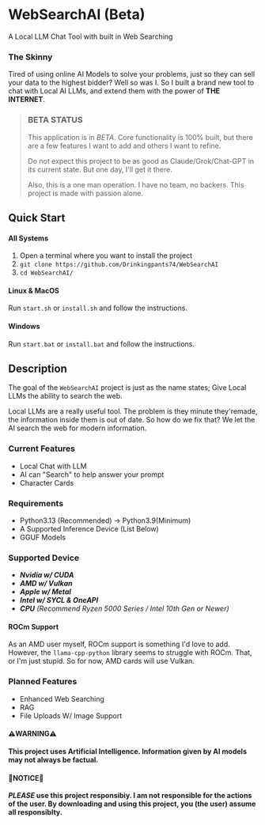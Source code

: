 # WebSearchAI (Beta)
A Local LLM Chat Tool with built in Web Searching

### The Skinny
Tired of using online AI Models to solve your problems, just so they can sell your data to the highest bidder?
Well so was I. So I built a brand new tool to chat with Local AI LLMs, and extend them with the power of **THE INTERNET**.

> ### BETA STATUS
> This application is in *BETA*. Core functionality is 100% built, but there are a few features I want to add and others I want to refine.
> 
>Do not expect this project to be as good as Claude/Grok/Chat-GPT in its current state. But one day, I'll get it there.
> 
>Also, this is a one man operation. I have no team, no backers. This project is made with passion alone.

## Quick Start
#### All Systems
1. Open a terminal where you want to install the project
2. `git clone https://github.com/Drinkingpants74/WebSearchAI`
3. `cd WebSearchAI/`

#### Linux & MacOS
Run `start.sh` or `install.sh` and follow the instructions.
#### Windows
Run `start.bat` or `install.bat` and follow the instructions.

## Description
The goal of the `WebSearchAI` project is just as the name states; Give Local LLMs the ability to search the web.

Local LLMs are a really useful tool. The problem is they minute they'remade, the information inside them is out of date. So how do we fix that?
We let the AI search the web for modern information.

### Current Features
* Local Chat with LLM
* AI can "Search" to help answer your prompt
* Character Cards

### Requirements
* Python3.13 (Recommended) -> Python3.9(Minimum)
* A Supported Inference Device (List Below)
* GGUF Models

### Supported Device
* **_Nvidia w/ CUDA_**
* **_AMD w/ Vulkan_**
* **_Apple w/ Metal_**
* **_Intel w/ SYCL & OneAPI_**
* **_CPU_** _(Recommend Ryzen 5000 Series / Intel 10th Gen or Newer)_

#### ROCm Support
As an AMD user myself, ROCm support is something I'd love to add. However, the `llama-cpp-python` library seems to struggle with ROCm.
That, or I'm just stupid. So for now, AMD cards will use Vulkan.

### Planned Features
* Enhanced Web Searching
* RAG
* File Uploads W/ Image Support

#### ⚠️WARNING⚠️
**This project uses Artificial Intelligence. Information given by AI models may not always be factual.**

#### 🛑NOTICE🛑
**_PLEASE_ use this project responsibiy. I am not responsible for the actions of the user. By downloading and using this project, you (the user) assume all responsiblty.**
